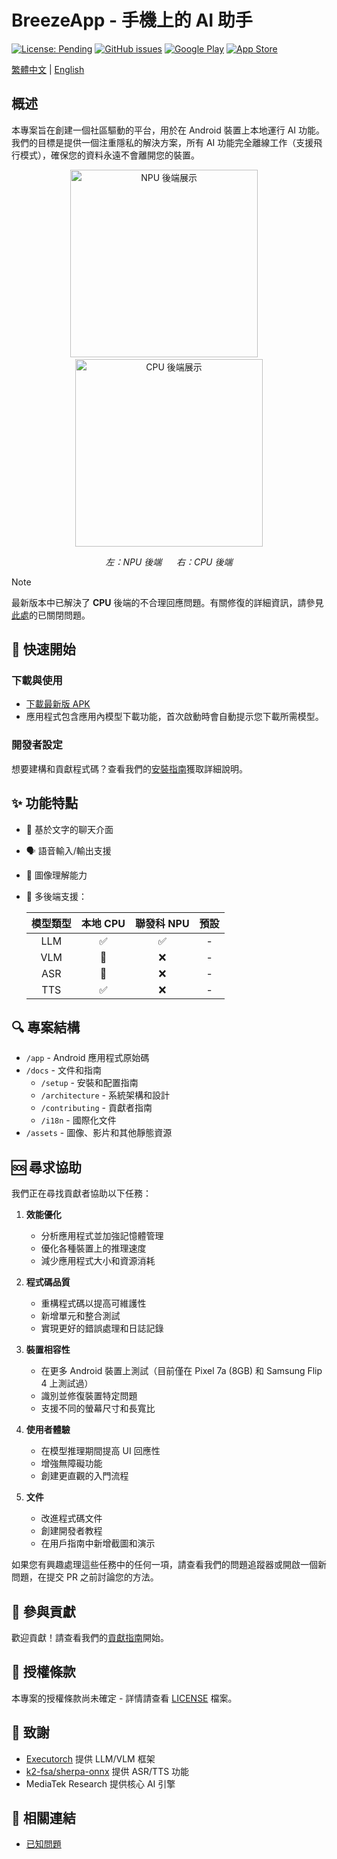 # BreezeApp - 手機上的 AI 助手

[![License: Pending](https://img.shields.io/badge/License-Pending-yellow.svg)](LICENSE)
[![GitHub issues](https://img.shields.io/github/issues/mtkresearch/BreezeApp)](https://github.com/mtkresearch/BreezeApp/issues)
[![Google Play](https://img.shields.io/badge/Google_Play-即將推出-green.svg?style=flat&logo=google-play)](https://play.google.com)
[![App Store](https://img.shields.io/badge/App_Store-即將推出-blue.svg?style=flat&logo=app-store&logoColor=white)](https://apps.apple.com)

[繁體中文](README.md) | [English](docs/i18n/README_en.md)

## 概述

本專案旨在創建一個社區驅動的平台，用於在 Android 裝置上本地運行 AI 功能。我們的目標是提供一個注重隱私的解決方案，所有 AI 功能完全離線工作（支援飛行模式），確保您的資料永遠不會離開您的裝置。

<p align="center">
  <img src="assets/BreezeApp_npu.gif" width="300" alt="NPU 後端展示"/>&nbsp;&nbsp;&nbsp;&nbsp;
  <img src="assets/BreezeApp_cpu.gif" width="300" alt="CPU 後端展示"/>
</p>
<p align="center">
  <em>左：NPU 後端 &nbsp;&nbsp;&nbsp;&nbsp; 右：CPU 後端</em>
</p>

> [!NOTE]
> 最新版本中已解決了 <b>CPU</b> 後端的不合理回應問題。有關修復的詳細資訊，請參見<a href="https://github.com/mtkresearch/BreezeApp/issues/5">此處</a>的已關閉問題。

## 🚀 快速開始

### 下載與使用
- [下載最新版 APK](https://huggingface.co/MediaTek-Research/BreezeApp/resolve/main/BreezeApp.apk)
- 應用程式包含應用內模型下載功能，首次啟動時會自動提示您下載所需模型。

### 開發者設定
想要建構和貢獻程式碼？查看我們的[安裝指南](docs/setup/installation_zh.md)獲取詳細說明。

## ✨ 功能特點

- 💬 基於文字的聊天介面
- 🗣️ 語音輸入/輸出支援
- 📸 圖像理解能力
- 🔄 多後端支援：

    | 模型類型 | 本地 CPU | 聯發科 NPU | 預設 |
    |:---------:|:---------:|:-------:|:--------:|
    | LLM       |     ✅     |    ✅    |    -    |
    | VLM       |     🚧     |    ❌    |    -    |
    | ASR       |     🚧     |    ❌    |    -    |
    | TTS       |     ✅     |    ❌    |    -    |

## 🔍 專案結構

- `/app` - Android 應用程式原始碼
- `/docs` - 文件和指南
  - `/setup` - 安裝和配置指南
  - `/architecture` - 系統架構和設計
  - `/contributing` - 貢獻者指南
  - `/i18n` - 國際化文件
- `/assets` - 圖像、影片和其他靜態資源

## 🆘 尋求協助

我們正在尋找貢獻者協助以下任務：

1. **效能優化**
   - 分析應用程式並加強記憶體管理
   - 優化各種裝置上的推理速度
   - 減少應用程式大小和資源消耗

2. **程式碼品質**
   - 重構程式碼以提高可維護性
   - 新增單元和整合測試
   - 實現更好的錯誤處理和日誌記錄

3. **裝置相容性**
   - 在更多 Android 裝置上測試（目前僅在 Pixel 7a (8GB) 和 Samsung Flip 4 上測試過）
   - 識別並修復裝置特定問題
   - 支援不同的螢幕尺寸和長寬比

4. **使用者體驗**
   - 在模型推理期間提高 UI 回應性
   - 增強無障礙功能
   - 創建更直觀的入門流程

5. **文件**
   - 改進程式碼文件
   - 創建開發者教程
   - 在用戶指南中新增截圖和演示

如果您有興趣處理這些任務中的任何一項，請查看我們的問題追蹤器或開啟一個新問題，在提交 PR 之前討論您的方法。

## 🤝 參與貢獻

歡迎貢獻！請查看我們的[貢獻指南](docs/contributing/guidelines.md)開始。

## 📄 授權條款

本專案的授權條款尚未確定 - 詳情請查看 [LICENSE](LICENSE) 檔案。

## 🙏 致謝

- [Executorch](https://github.com/pytorch/executorch) 提供 LLM/VLM 框架
- [k2-fsa/sherpa-onnx](https://github.com/k2-fsa/sherpa-onnx) 提供 ASR/TTS 功能
- MediaTek Research 提供核心 AI 引擎

## 🔗 相關連結

- [已知問題](https://github.com/mtkresearch/BreezeApp/issues)